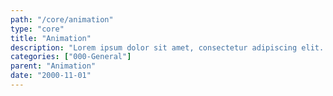 ```yaml
---
path: "/core/animation"
type: "core"
title: "Animation"
description: "Lorem ipsum dolor sit amet, consectetur adipiscing elit. Nunc tempus laoreet leo sit amet iaculis."
categories: ["000-General"]
parent: "Animation"
date: "2000-11-01"
---
```

